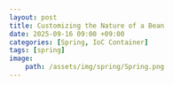 ```yaml
---
layout: post
title: Customizing the Nature of a Bean
date: 2025-09-16 09:00 +09:00
categories: [Spring, IoC Container]
tags: [spring]
image:
    path: /assets/img/spring/Spring.png
---
```


